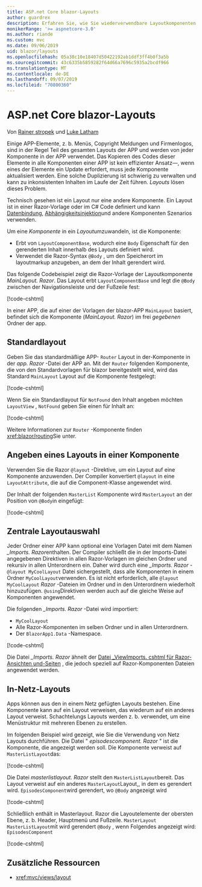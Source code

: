 ```yaml
---
title: ASP.net Core blazor-Layouts
author: guardrex
description: Erfahren Sie, wie Sie wiederverwendbare Layoutkomponenten für blazor-Apps erstellen.
monikerRange: '>= aspnetcore-3.0'
ms.author: riande
ms.custom: mvc
ms.date: 09/06/2019
uid: blazor/layouts
ms.openlocfilehash: 05a38c10e18407d50422192ab1ddf3ff4b0f3a5b
ms.sourcegitcommit: 43c6335b5859282f64d66a7696c5935a2bcdf966
ms.translationtype: MT
ms.contentlocale: de-DE
ms.lasthandoff: 09/07/2019
ms.locfileid: "70800360"
---
```

# <a name="aspnet-core-blazor-layouts"></a>ASP.net Core blazor-Layouts

Von [Rainer stropek](https://www.timecockpit.com) und [Luke Latham](https://github.com/guardrex)

Einige APP-Elemente, z. b. Menüs, Copyright Meldungen und Firmenlogos, sind in der Regel Teil des gesamten Layouts der APP und werden von jeder Komponente in der APP verwendet. Das Kopieren des Codes dieser Elemente in alle Komponenten einer APP ist kein effizienter Ansatz&mdash;, wenn eines der Elemente ein Update erfordert, muss jede Komponente aktualisiert werden. Eine solche Duplizierung ist schwierig zu verwalten und kann zu inkonsistenten Inhalten im Laufe der Zeit führen. *Layouts* lösen dieses Problem.

Technisch gesehen ist ein Layout nur eine andere Komponente. Ein Layout ist in einer Razor-Vorlage oder im C# Code definiert und kann [Datenbindung](xref:blazor/components#data-binding), [Abhängigkeitsinjektion](xref:blazor/dependency-injection)und andere Komponenten Szenarios verwenden.

Um eine *Komponente* in ein *Layout*umzuwandeln, ist die Komponente:

* Erbt von `LayoutComponentBase`, wodurch eine `Body` Eigenschaft für den gerenderten Inhalt innerhalb des Layouts definiert wird.
* Verwendet die Razor-Syntax `@Body` , um den Speicherort im layoutmarkup anzugeben, an dem der Inhalt gerendert wird.

Das folgende Codebeispiel zeigt die Razor-Vorlage der Layoutkomponente *MainLayout. Razor*. Das Layout erbt `LayoutComponentBase` und legt die `@Body` zwischen der Navigationsleiste und der Fußzeile fest:

[!code-cshtml[](layouts/sample_snapshot/3.x/MainLayout.razor?highlight=1,13)]

In einer APP, die auf einer der Vorlagen der blazor-APP `MainLayout` basiert, befindet sich die Komponente (*MainLayout. Razor*) im frei *gegebenen* Ordner der app.

## <a name="default-layout"></a>Standardlayout

Geben Sie das standardmäßige APP- `Router` Layout in der-Komponente in der *app. Razor* -Datei der APP an. Mit der `Router` folgenden Komponente, die von den Standardvorlagen für blazor bereitgestellt wird, wird das Standard `MainLayout` Layout auf die Komponente festgelegt:

[!code-cshtml[](layouts/sample_snapshot/3.x/App1.razor?highlight=3)]

Wenn Sie ein Standardlayout für `NotFound` den Inhalt angeben möchten `LayoutView` , `NotFound` geben Sie einen für Inhalt an:

[!code-cshtml[](layouts/sample_snapshot/3.x/App2.razor?highlight=6-9)]

Weitere Informationen zur `Router` -Komponente finden <xref:blazor/routing>Sie unter.

## <a name="specify-a-layout-in-a-component"></a>Angeben eines Layouts in einer Komponente

Verwenden Sie die Razor `@layout` -Direktive, um ein Layout auf eine Komponente anzuwenden. Der Compiler konvertiert `@layout` in eine `LayoutAttribute`, die auf die Component-Klasse angewendet wird.

Der Inhalt der folgenden `MasterList` Komponente wird `MasterLayout` an der Position von `@Body`in eingefügt:

[!code-cshtml[](layouts/sample_snapshot/3.x/MasterList.razor?highlight=1)]

## <a name="centralized-layout-selection"></a>Zentrale Layoutauswahl

Jeder Ordner einer APP kann optional eine Vorlagen Datei mit dem Namen *_Imports. Razor*enthalten. Der Compiler schließt die in der Imports-Datei angegebenen Direktiven in allen Razor-Vorlagen im gleichen Ordner und rekursiv in allen Unterordnern ein. Daher wird durch eine *_Imports. Razor* - `@layout MyCoolLayout` Datei sichergestellt, dass alle Komponenten in einem Ordner `MyCoolLayout`verwenden. Es ist nicht erforderlich, alle `@layout MyCoolLayout` *Razor* -Dateien im Ordner und in den Unterordnern wiederholt hinzuzufügen. `@using`Direktiven werden auch auf die gleiche Weise auf Komponenten angewendet.

Die folgenden *_Imports. Razor* -Datei wird importiert:

* `MyCoolLayout`
* Alle Razor-Komponenten im selben Ordner und in allen Unterordnern.
* Der `BlazorApp1.Data` -Namespace.
 
[!code-cshtml[](layouts/sample_snapshot/3.x/_Imports.razor)]

Die Datei *_Imports. Razor* ähnelt der [Datei _ViewImports. cshtml für Razor-Ansichten und-Seiten](xref:mvc/views/layout#importing-shared-directives) , die jedoch speziell auf Razor-Komponenten Dateien angewendet werden.

## <a name="nested-layouts"></a>In-Netz-Layouts

Apps können aus den in einem Netz gefügten Layouts bestehen. Eine Komponente kann auf ein Layout verweisen, das wiederum auf ein anderes Layout verweist. Schachtelungs Layouts werden z. b. verwendet, um eine Menüstruktur mit mehreren Ebenen zu erstellen.

Im folgenden Beispiel wird gezeigt, wie Sie die Verwendung von Netz Layouts durchführen. Die Datei " *episodescomponent. Razor* " ist die Komponente, die angezeigt werden soll. Die Komponente verweist auf `MasterListLayout`das:

[!code-cshtml[](layouts/sample_snapshot/3.x/EpisodesComponent.razor?highlight=1)]

Die Datei *masterlistlayout. Razor* stellt den `MasterListLayout`bereit. Das Layout verweist auf ein anderes `MasterLayout`Layout,, in dem es gerendert wird. `EpisodesComponent`wird gerendert, wo `@Body` angezeigt wird

[!code-cshtml[](layouts/sample_snapshot/3.x/MasterListLayout.razor?highlight=1,9)]

Schließlich enthält in Masterlayout. Razor die Layoutelemente der obersten Ebene, z. b. Header, Hauptmenü und Fußzeile. `MasterLayout` `MasterListLayout`mit wird gerendert `@Body` , wenn Folgendes angezeigt wird: `EpisodesComponent`

[!code-cshtml[](layouts/sample_snapshot/3.x/MasterLayout.razor?highlight=6)]

## <a name="additional-resources"></a>Zusätzliche Ressourcen

* <xref:mvc/views/layout>
